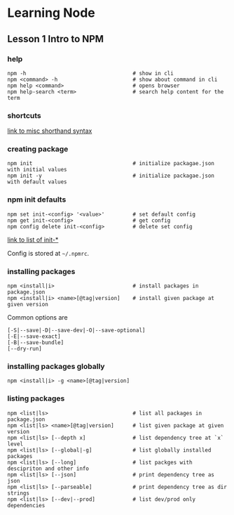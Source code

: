 # Learning Node 

## Lesson 1 Intro to NPM

### help

```posh
npm -h                                  # show in cli
npm <command> -h                        # show about command in cli
npm help <command>                      # opens browser
npm help-search <term>                  # search help content for the term

```

### shortcuts

[link to misc shorthand syntax](https://docs.npmjs.com/misc/config)

### creating package

```posh
npm init                                # initialize packagae.json with initial values
npm init -y                             # initialize packagae.json with default values
```

### npm init defaults

```posh
npm set init-<config> '<value>'         # set default config
npm get init-<config>                   # get config
npm config delete init-<config>         # delete set config
```

[link to list of init-*](https://docs.npmjs.com/misc/config)

Config is stored at `~/.npmrc`.

### installing packages

```posh
npm <install|i>                         # install packages in package.json
npm <install|i> <name>[@tag|version]    # install given package at given version
```
Common options are
```
[-S|--save|-D|--save-dev|-O|--save-optional] 
[-E|--save-exact] 
[-B|--save-bundle] 
[--dry-run]
``` 

### installing packages globally

```posh
npm <install|i> -g <name>[@tag|version]
``` 

### listing packages
```posh
npm <list|ls>                           # list all packages in package.json
npm <list|ls> <name>[@tag|version]      # list given package at given version
npm <list|ls> [--depth x]               # list dependency tree at `x` level
npm <list|ls> [--global|-g]             # list globally installed packages
npm <list|ls> [--long]                  # list packges with descipriton and other info
npm <list|ls> [--json]                  # print dependency tree as json
npm <list|ls> [--parseable]             # print dependency tree as dir strings
npm <list|ls> [--dev|--prod]            # list dev/prod only dependencies
```
